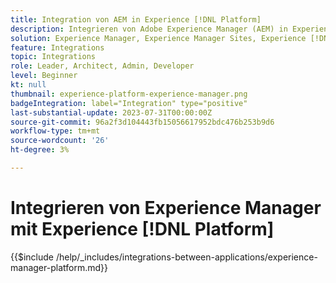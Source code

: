 ```yaml
---
title: Integration von AEM in Experience [!DNL Platform]
description: Integrieren von Adobe Experience Manager (AEM) in Experience [!DNL Platform] um den Wert Ihrer Daten zu maximieren.
solution: Experience Manager, Experience Manager Sites, Experience [!DNL Platform]
feature: Integrations
topic: Integrations
role: Leader, Architect, Admin, Developer
level: Beginner
kt: null
thumbnail: experience-platform-experience-manager.png
badgeIntegration: label="Integration" type="positive"
last-substantial-update: 2023-07-31T00:00:00Z
source-git-commit: 96a2f3d104443fb15056617952bdc476b253b9d6
workflow-type: tm+mt
source-wordcount: '26'
ht-degree: 3%

---
```



# Integrieren von Experience Manager mit Experience [!DNL Platform]

{{$include /help/_includes/integrations-between-applications/experience-manager-platform.md}}
